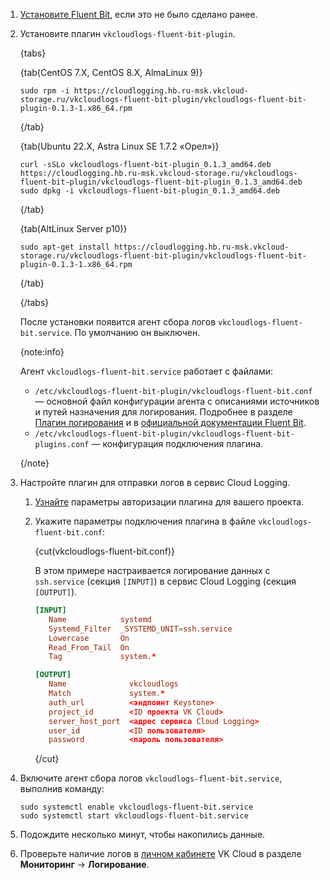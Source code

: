 1. [Установите Fluent Bit](../../quick-start), если это не было сделано ранее.
1. Установите плагин `vkcloudlogs-fluent-bit-plugin`.

   {tabs}

   {tab(CentOS 7.X, CentOS 8.X, AlmaLinux 9)}

   ```console
   sudo rpm -i https://cloudlogging.hb.ru-msk.vkcloud-storage.ru/vkcloudlogs-fluent-bit-plugin/vkcloudlogs-fluent-bit-plugin-0.1.3-1.x86_64.rpm
   ```

   {/tab}

   {tab(Ubuntu 22.X, Astra Linux SE 1.7.2 «Орел»)}

   ```console
   curl -sSLo vkcloudlogs-fluent-bit-plugin_0.1.3_amd64.deb https://cloudlogging.hb.ru-msk.vkcloud-storage.ru/vkcloudlogs-fluent-bit-plugin/vkcloudlogs-fluent-bit-plugin_0.1.3_amd64.deb
   sudo dpkg -i vkcloudlogs-fluent-bit-plugin_0.1.3_amd64.deb
   ```

   {/tab}

   {tab(AltLinux Server p10)}

   ```console
   sudo apt-get install https://cloudlogging.hb.ru-msk.vkcloud-storage.ru/vkcloudlogs-fluent-bit-plugin/vkcloudlogs-fluent-bit-plugin-0.1.3-1.x86_64.rpm
   ```

   {/tab}

   {/tabs}

   После установки появится агент сбора логов `vkcloudlogs-fluent-bit.service`. По умолчанию он выключен.

   {note:info}

   Агент `vkcloudlogs-fluent-bit.service` работает с файлами:

   - `/etc/vkcloudlogs-fluent-bit-plugin/vkcloudlogs-fluent-bit.conf` — основной файл конфигурации агента с описаниями источников и путей назначения для логирования. Подробнее в разделе [Плагин логирования](../../concepts/logging-plugin) и в [официальной документации Fluent Bit](https://docs.fluentbit.io/manual/administration/configuring-fluent-bit/classic-mode).
   - `/etc/vkcloudlogs-fluent-bit-plugin/vkcloudlogs-fluent-bit-plugins.conf` — конфигурация подключения плагина.

   {/note}

1. Настройте плагин для отправки логов в сервис Cloud Logging.

   1. [Узнайте](../../concepts/logging-plugin#auth_parameters) параметры авторизации плагина для вашего проекта.
   1. Укажите параметры подключения плагина в файле `vkcloudlogs-fluent-bit.conf`:

      {cut(vkcloudlogs-fluent-bit.conf)}

      В этом примере настраивается логирование данных с `ssh.service` (секция `[INPUT]`) в сервис Cloud Logging (секция `[OUTPUT]`).

      ```conf
      [INPUT]
         Name            systemd
         Systemd_Filter  _SYSTEMD_UNIT=ssh.service
         Lowercase       On
         Read_From_Tail  On
         Tag             system.*

      [OUTPUT]
         Name              vkcloudlogs
         Match             system.*
         auth_url          <эндпоинт Keystone>
         project_id        <ID проекта VK Cloud>
         server_host_port  <адрес сервиса Cloud Logging>
         user_id           <ID пользователя>
         password          <пароль пользователя>
      ```

      {/cut}

1. Включите агент сбора логов `vkcloudlogs-fluent-bit.service`, выполнив команду:

   ```console
   sudo systemctl enable vkcloudlogs-fluent-bit.service
   sudo systemctl start vkcloudlogs-fluent-bit.service
   ```

1. Подождите несколько минут, чтобы накопились данные.
1. Проверьте наличие логов в [личном кабинете](https://msk.cloud.vk.com/app/services/monitoring/logging) VK Cloud в разделе **Мониторинг** → **Логирование**.
